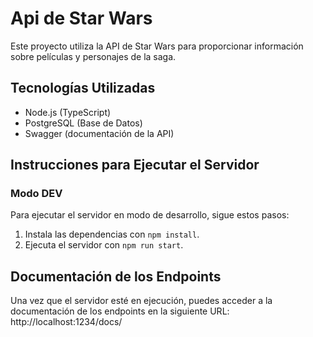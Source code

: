 # Api de Star Wars

Este proyecto utiliza la API de Star Wars para proporcionar información sobre películas y personajes de la saga.

## Tecnologías Utilizadas

- Node.js (TypeScript)
- PostgreSQL (Base de Datos)
- Swagger (documentación de la API)

## Instrucciones para Ejecutar el Servidor

### Modo DEV

Para ejecutar el servidor en modo de desarrollo, sigue estos pasos:

1. Instala las dependencias con `npm install`.
2. Ejecuta el servidor con `npm run start`.

## Documentación de los Endpoints

Una vez que el servidor esté en ejecución, puedes acceder a la documentación de los endpoints en la siguiente URL: http://localhost:1234/docs/
